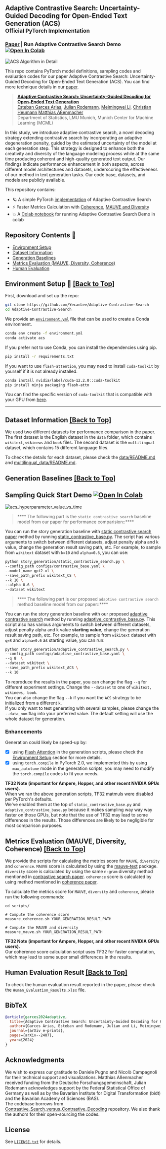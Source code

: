 ## Adaptive Contrastive Search: Uncertainty-Guided Decoding for Open-Ended Text Generation (ACS) <br><sub>Official PyTorch Implementation</sub>
### [Paper](https://arxiv.org/pdf/2407.18698v1) | Run Adaptive Contrastive Search Demo [![Open In Colab](https://colab.research.google.com/assets/colab-badge.svg)](https://colab.research.google.com/drive/1E5BYz9S9JatnJsreDWEpvwEaJGqOYb6w) 

![ACS Algorithm in Detail](assets/ACS_algorithm.png)

This repo contains PyTorch model definitions, sampling codes and evaluation codes for our paper Adaptive Contrastive Search: Uncertainty-Guided Decoding for Open-Ended Text Generation (ACS). You can find more technique details in our [paper](https://arxiv.org/pdf/2407.18698v1).

> [**Adaptive Contrastive Search: Uncertainty-Guided Decoding for Open-Ended Text Generation**](https://arxiv.org/pdf/2407.18698v1)<br>
> [Esteban Garces Arias](https://scholar.google.com/citations?user=FK1UX0gAAAAJ&hl=es), [Julian Rodemann](https://rodemann.github.io/), [Meimingwei Li](https://scholar.google.com/citations?user=FpT8ECwAAAAJ&hl=en&oi=ao), [Christian Heumann](https://scholar.google.de/citations?user=H6LdyzoAAAAJ&hl=de),[Matthias Aßenmacher](https://assenmacher-mat.github.io/)
> <br>Department of Statistics, LMU Munich, Munich Center for Machine Learning (MCML)<br>

In this study, we introduce adaptive contrastive search, a novel decoding strategy extending contrastive search by incorporating an adaptive degeneration penalty, guided by the estimated uncertainty of the model at each generation step. This strategy is designed to enhance both the creativity and diversity of the language modeling process while at the same time producing coherent and high-quality generated text output. Our findings indicate performance enhancement in both aspects, across different model architectures and datasets, underscoring the effectiveness of our method in text generation tasks. Our code base, datasets, and models are publicly available.

This repository contains:

* 🪐 A simple PyTorch [implementation](story_generation/adaptive_contrastive_search.py) of Adaptive Contrastive Search
* ⚡️ Faster Metrics Calculation with [Coherence](measure_coherence.py), [MAUVE and Diversity](measure_mauve_gene_length_diversity.py)
* 💥 A [Colab notebook](https://colab.research.google.com/drive/1E5BYz9S9JatnJsreDWEpvwEaJGqOYb6w) for running Adaptive Contrastive Search Demo in colab

<a id="top"></a>
## Repository Contents 📖

- [Environment Setup](#environment-setup-)
- [Dataset Information](#dataset-information-)
- [Generation Baselines](#baselines-)
- [Metrics Evaluation (MAUVE, Diversity, Coherence)](#metric-evaluation)
- [Human Evaluation](#human-evaluation-)

## Environment Setup <a name="environment-setup-"></a> 🚀 <a href="#top">[Back to Top]</a>
First, download and set up the repo:
```bash
git clone https://github.com/YecanLee/Adaptive-Contrastive-Search
cd Adaptive-Contrastive-Search
```

We provide an [`environment.yml`](environment.yml) file that can be used to create a Conda environment. 

```bash
conda env create -f environment.yml
conda activate acs
```

If you prefer not to use Conda, you can install the dependencies using pip.
```bash
pip install -r requirements.txt
```

If you want to use `flash-attention`, you may need to install `cuda-toolkit` by yourself if it is not already installed.
```bash
conda install nvidia/label/cuda-12.2.0::cuda-toolkit
pip install ninja packaging flash-attn
```
You can find the specific version of `cuda-toolkit` that is compatible with your GPU from [here](https://anaconda.org/nvidia/cuda-toolkit).
****

<span id='data'/>

## Dataset Information <a name="benchmark-data-"></a> <a href="#top">[Back to Top]</a>

We used two different datasets for performance comparison in the paper. The first dataset is the English dataset in the `data` folder, which contains `wikitext`, `wikinews` and `book` files. The second dataset is the `multilingual` dataset, which contains 15 different language files.

To check the details for each dataset, please check the [data/README.md](data/README.md) and [multilingual_data/README.md](multilingual_data/README.md).

## Generation Baselines <a name="baselines-"></a> <a href="#top">[Back to Top]</a>
## Sampling Quick Start Demo [![Open In Colab](https://colab.research.google.com/assets/colab-badge.svg)](http://colab.research.google.com/github/facebookresearch/DiT/blob/main/run_DiT.ipynb)
![acs_hyperparameter_value_vs_time](assets/value_vs_time.png)   

> **** The following part is the `static contrastive search` baseline model from our paper for performance comparision::****   

You can run the story generation baseline with [static contrastive search paper](https://arxiv.org/abs/2210.14140) method by running [static_contrastive_base.py](story_generation/static_contrastive_base.py). The script has various arguments to switch between different datasets, adjust penalty alpha and k value, change the generation result saving path, etc. For example, to sample from `wikitext` dataset with `k=10` and `alpha=0.6`, you can use:

```bash
python story_generation/static_contrastive_search.py \
--config_path configs/contrastive_base.yaml \
--model_name gpt2-xl \
--save_path_prefix wikitext_CS \
--k 10 \
--alpha 0.6 \
--dataset wikitext 
```

> **** The following part is our proposed `adaptive contrastive search` method baseline model from our paper::****   

You can run the story generation baseline with our proposed [adaptive contrastive search](https://arxiv.org/pdf/2407.18698v1) method by running [adaptive_contrastive_base.py](story_generation/adaptive_contrastive_base.py). This script also has various arguments to switch between different datasets, adjust penalty alpha and k value **starting value**, change the generation result saving path, etc. For example, to sample from `wikitext` dataset with `q=8` and `alpha=0.6` as starting value, you can run:

```bash
python story_generation/adaptive_contrastive_search.py \
--config_path configs/adaptive_contrastive_base.yaml \
--q 8  \
--dataset wikitext \
--save_path_prefix wikitext_ACS \
--k 10 
```
 
To reproduce the results in the paper, you can change the flag `--q` for different experiment settings. Change the `--dataset` to one of `wikitext, wikinews, book`.   
You can also change the flag `--k` if you want the `ACS` strategy to be initialized from a different `k`.     
If you only want to test generating with several samples, please change the `--data_num` flag into your preferred value. The default setting will use the whole dataset for generation.

### Enhancements
Generation could likely be speed-up by:
- [x] using [Flash Attention](https://github.com/HazyResearch/flash-attention) in the generation scripts, please check the [Environment Setup](#environment-setup-) section for more details.
- [x] using `torch.compile` in PyTorch 2.0, we implemented this by using `max_autotune` mode in the generation scripts, you may need to modify the `torch.compile` codes to fit your needs.  

**TF32 Note (important for Ampere, Hopper, and other recent NVIDIA GPUs users).**    
When we ran the above generation scripts, TF32 matmuls were disabled per PyTorch's defaults.    
We've enabled them at the top of `static_contrastive_base.py` and `adaptive_contrastive_base.py` because it makes sampling way way way faster on 
those GPUs, but note that the use of TF32 may lead to some differences in the results. Those differences are likely to be negligible for most comparison purposes.

## Metrics Evaluation (MAUVE, Diversity, Coherence) <a name="metric-evaluation"></a> <a href="#top">[Back to Top]</a>
We provide the scripts for calculating the metrics score for `MAUVE`, `diversity` and `coherence`. `MAUVE` score is calculated by using the [mauve-text](https://github.com/krishnap25/mauve) package. `diversity` score is calculated by using the same `n-gram` diversity method mentioned in [contrastive search paper](https://arxiv.org/pdf/2211.10797). `coherence` score is calculated by using method mentioned in [coherence paper](https://arxiv.org/abs/2210.14140).

To calculate the metrics score for `MAUVE`, `diversity` and `coherence`, please run the following commands:
```shell
cd scripts/

# Compute the coherence score
measure_coherence.sh YOUR_GENERATION_RESULT_PATH

# Compute the MAUVE and diversity
measure_mauve.sh YOUR_GENERATION_RESULT_PATH
```

**TF32 Note (important for Ampere, Hopper, and other recent NVIDIA GPUs users).**   
Our coherence score calculation script uses TF32 for faster computation, which may lead to some super small differences in the results. 

## Human Evaluation Result <a name="human-evaluation-"></a> <a href="#top">[Back to Top]</a>
To check the human evaluation result reported in the paper, please check the `Human_Evaluation_Results.xlsx` file. 

## BibTeX 

```bibtex
@article{garces2024adaptive,
  title={Adaptive Contrastive Search: Uncertainty-Guided Decoding for Open-Ended Text Generation},
  author={Garces Arias, Esteban and Rodemann, Julian and Li, Meimingwei and Heumann, Christian and A{\ss}enmacher, Matthias},
  journal={arXiv e-prints},
  pages={arXiv--2407},
  year={2024}
}
```


## Acknowledgments
We wish to express our gratitude to Daniele Pugno and Nicolò Campagnoli for their technical support and visualizations. Matthias Aßenmacher
received funding from the Deutsche Forschungsgemeinschaft, Julian Rodemann acknowledges support by the Federal Statistical Office of Germany as well as by the Bavarian Institute for Digital Transformation (bidt) and the Bavarian Academy of Sciences (BAS).    
The codebase borrows from [Contrastive_Search_versus_Contrastive_Decoding](https://github.com/yxuansu/Contrastive_Search_versus_Contrastive_Decoding) repository. We also thank the authors for their open-sourcing the codes.


## License
See [`LICENSE.txt`](LICENSE.txt) for details.